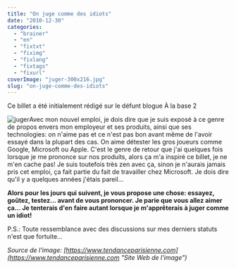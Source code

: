 ```yaml
---
title: "On juge comme des idiots"
date: "2010-12-30"
categories: 
  - "brainer"
  - "en"
  - "fixtxt"
  - "fiximg"
  - "fixlang"
  - "fixtags"
  - "fixurl"
coverImage: "juger-300x216.jpg"
slug: "on-juge-comme-des-idiots"
---
```


Ce billet a été initialement rédigé sur le défunt blogue À la base 2

![](images/juger-300x216.jpg "juger")Avec mon nouvel emploi, je dois dire que je suis exposé à ce genre de propos envers mon employeur et ses produits, ainsi que ses technologies: on n'aime pas et ce n'est pas bon avant même de l'avoir essayé dans la plupart des cas. On aime détester les gros joueurs comme Google, Microsoft ou Apple. C'est le genre de retour que j'ai quelques fois lorsque je me prononce sur nos produits, alors ça m'a inspiré ce billet, je ne m'en cache pas! Je suis toutefois très zen avec ça, sinon je n'aurais jamais pris cet emploi, ça fait partie du fait de travailler chez Microsoft. Je dois dire qu'il y a quelques années j'étais pareil...

**Alors pour les jours qui suivent, je vous propose une chose: essayez, goûtez, testez... avant de vous prononcer. Je parie que vous allez aimer ça... Je tenterais d'en faire autant lorsque je m'apprêterais à juger comme un idiot!**

P.S.: Toute ressemblance avec des discussions sur mes derniers statuts n'est que fortuite...

_Source de l'image: [https://www.tendanceparisienne.com](https://www.tendanceparisienne.com "Site Web de l'image")_
